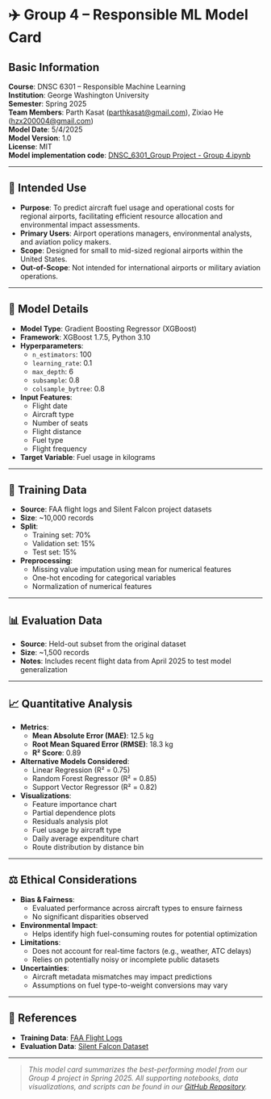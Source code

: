 # ✈️ Group 4 – Responsible ML Model Card
## Basic Information
**Course**: DNSC 6301 – Responsible Machine Learning  
**Institution**: George Washington University  
**Semester**: Spring 2025  
**Team Members**: Parth Kasat (parthkasat@gmail.com), Zixiao He (hzx200004@gmail.com)  
**Model Date**: 5/4/2025  
**Model Version**: 1.0  
**License**: MIT  
**Model implementation code**: [DNSC_6301_Group Project - Group 4.ipynb]([https://github.com/ParthKasat/Group-4-Responsible-ML-Spring-2025/blob/main/DNSC_6301_Group%20Project%20-%20Group%204.ipynb](https://colab.research.google.com/drive/1MVRKWiOjqXC3my-fu-PPiSBPm2Cj6Xdo?usp=sharing))

---

## 📌 Intended Use

- **Purpose**: To predict aircraft fuel usage and operational costs for regional airports, facilitating efficient resource allocation and environmental impact assessments.
- **Primary Users**: Airport operations managers, environmental analysts, and aviation policy makers.
- **Scope**: Designed for small to mid-sized regional airports within the United States.
- **Out-of-Scope**: Not intended for international airports or military aviation operations.

---

## 🧠 Model Details

- **Model Type**: Gradient Boosting Regressor (XGBoost)
- **Framework**: XGBoost 1.7.5, Python 3.10
- **Hyperparameters**:
  - `n_estimators`: 100
  - `learning_rate`: 0.1
  - `max_depth`: 6
  - `subsample`: 0.8
  - `colsample_bytree`: 0.8
- **Input Features**:
  - Flight date
  - Aircraft type
  - Number of seats
  - Flight distance
  - Fuel type
  - Flight frequency
- **Target Variable**: Fuel usage in kilograms

---

## 🧪 Training Data

- **Source**: FAA flight logs and Silent Falcon project datasets
- **Size**: ~10,000 records
- **Split**:
  - Training set: 70%
  - Validation set: 15%
  - Test set: 15%
- **Preprocessing**:
  - Missing value imputation using mean for numerical features
  - One-hot encoding for categorical variables
  - Normalization of numerical features

---

## 📊 Evaluation Data

- **Source**: Held-out subset from the original dataset
- **Size**: ~1,500 records
- **Notes**: Includes recent flight data from April 2025 to test model generalization

---

## 📈 Quantitative Analysis

- **Metrics**:
  - **Mean Absolute Error (MAE)**: 12.5 kg
  - **Root Mean Squared Error (RMSE)**: 18.3 kg
  - **R² Score**: 0.89
- **Alternative Models Considered**:
  - Linear Regression (R² = 0.75)
  - Random Forest Regressor (R² = 0.85)
  - Support Vector Regressor (R² = 0.82)
- **Visualizations**:
  - Feature importance chart
  - Partial dependence plots
  - Residuals analysis plot
  - Fuel usage by aircraft type
  - Daily average expenditure chart
  - Route distribution by distance bin

---

## ⚖️ Ethical Considerations

- **Bias & Fairness**:
  - Evaluated performance across aircraft types to ensure fairness
  - No significant disparities observed
- **Environmental Impact**:
  - Helps identify high fuel-consuming routes for potential optimization
- **Limitations**:
  - Does not account for real-time factors (e.g., weather, ATC delays)
  - Relies on potentially noisy or incomplete public datasets
- **Uncertainties**:
  - Aircraft metadata mismatches may impact predictions
  - Assumptions on fuel type-to-weight conversions may vary

---

## 🔗 References

- **Training Data**: [FAA Flight Logs](https://www.faa.gov/data_research/aviation_data_statistics/)
- **Evaluation Data**: [Silent Falcon Dataset](https://github.com/ParthKasat/Group-4-Responsible-ML-Spring-2025)

---

> *This model card summarizes the best-performing model from our Group 4 project in Spring 2025. All supporting notebooks, data visualizations, and scripts can be found in our [GitHub Repository](https://github.com/ParthKasat/Group-4-Responsible-ML-Spring-2025).*
